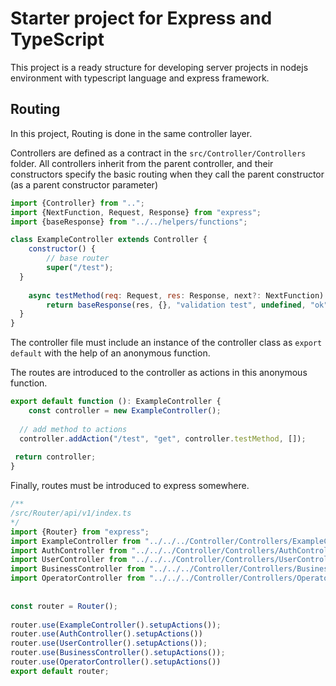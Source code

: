 # Starter project for Express and TypeScript

This project is a ready structure for developing server projects in nodejs environment with typescript language and express framework.

## Routing
In this project, Routing is done in the same controller layer.

Controllers are defined as a contract in the `src/Controller/Controllers` folder.
All controllers inherit from the parent controller, and their constructors specify the basic routing when they call the parent constructor (as a parent constructor parameter)
```javascript
import {Controller} from "..";
import {NextFunction, Request, Response} from "express";  
import {baseResponse} from "../../helpers/functions";

class ExampleController extends Controller {  
    constructor() {  
	    // base router
        super("/test");  
  }  
  
    async testMethod(req: Request, res: Response, next?: NextFunction) {  
        return baseResponse(res, {}, "validation test", undefined, "ok", 200);  
  }  
}
```
   The controller file must include an instance of the controller class as `export default` with the help of an anonymous function.

The routes are introduced to the controller as actions in this anonymous function.
```javascript
export default function (): ExampleController {  
    const controller = new ExampleController();  
  
  // add method to actions  
  controller.addAction("/test", "get", controller.testMethod, []);  
  
 return controller;  
}
```
Finally, routes must be introduced to express somewhere.

```javascript
/**
/src/Router/api/v1/index.ts
*/
import {Router} from "express";  
import ExampleController from "../../../Controller/Controllers/ExampleController";  
import AuthController from "../../../Controller/Controllers/AuthController";  
import UserController from "../../../Controller/Controllers/UserController";  
import BusinessController from "../../../Controller/Controllers/BusinessController";  
import OperatorController from "../../../Controller/Controllers/OperatorController";  
  
  
const router = Router();  
  
router.use(ExampleController().setupActions());  
router.use(AuthController().setupActions())  
router.use(UserController().setupActions());  
router.use(BusinessController().setupActions());  
router.use(OperatorController().setupActions())  
export default router;
```


